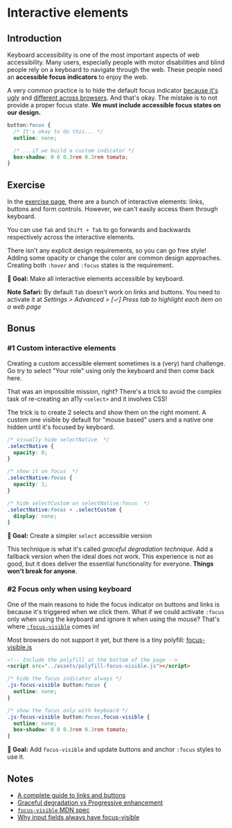 # Interactive elements

## Introduction

Keyboard accessibility is one of the most important aspects of web accessibility. Many users, especially people with motor disabilities and blind people rely on a keyboard to navigate through the web. These people need an **accessible focus indicators** to enjoy the web.

A very common practice is to hide the default focus indicator [because it's ugly](../assets/imgs/browser-focus.png) and [different across browsers](https://allyjs.io/tests/focus-outline-styles/#style=focus&key=text,radio,checkbox,textarea,button,link,div&browser=firefox,chrome,safari,ie11). And that's okay. The mistake is to not provide a proper focus state. **We must include accessible focus states on our design.**

```css
button:focus {
  /* It's okay to do this... */
  outline: none;

  /* ...if we build a custom indicator */
  box-shadow: 0 0 0.3rem 0.3rem tomato;
}
```

## Exercise

In the [exercise page](../exercises/2.1.html),
there are a bunch of interactive elements: links, buttons and form controls. However, we can't easily access them through keyboard.

You can use `Tab` and `Shift + Tab` to go forwards and backwards respectively across the interactive elements.

There isn't any explicit design requirements, so you can go free style!
Adding some opacity or change the color are common design approaches.
Creating both `:hover` and `:focus` states is the requirement.

**🎯 Goal:** Make all interactive elements accessible by keyboard.

**Note Safari:** By default `Tab` doesn't work on links and buttons. You need to activate it at _Settings > Advanced > [✓] Press tab to highlight each item on a web page_

## Bonus

### #1 Custom interactive elements

Creating a custom accessible element sometimes is a (very) hard challenge.
Go try to select "Your role" using only the keyboard and then come back here.

That was an impossible mission, right? There's a trick to avoid the
complex task of re-creating an a11y `<select>` and it involves CSS!

The trick is to create 2 selects and show them on the right moment.
A custom one visible by default for "mouse based" users and a native one hidden until it's focused by keyboard.

```css
/* visually hide selectNative  */
.selectNative {
  opacity: 0;
}

/* show it on focus  */
.selectNative:focus {
  opacity: 1;
}

/* hide selectCustom on selectNative:focus  */
.selectNative:focus + .selectCustom {
  display: none;
}
```

**🎯 Goal:** Create a simpler `select` accessible version

This technique is what it's called _graceful degradation technique_.
Add a fallback version when the ideal does not work. This experience is not as good, but it does deliver the essential functionality for everyone. **Things won't break for anyone**.

### #2 Focus only when using keyboard

One of the main reasons to hide the focus indicator on buttons and links is because it's triggered when we click them.
What if we could activate `:focus` only when using the keyboard and ignore it when using the mouse?
That's where [`:focus-visible`](https://developer.mozilla.org/en-US/docs/Web/CSS/:focus-visible) comes in!

Most browsers do not support it yet, but there is a tiny polyfill: [focus-visible.js](https://github.com/WICG/focus-visible)

```html
<!-- Include the polyfill at the bottom of the page -->
<script src="../assets/polyfill-focus-visible.js"></script>
```

```css
/* hide the focus indicator always */
.js-focus-visible button:focus {
  outline: none;
}

/* show the focus only with keyboard */
.js-focus-visible button:focus.focus-visible {
  outline: none;
  box-shadow: 0 0 0.3rem 0.3rem tomato;
}
```

**🎯 Goal:** Add `focus-visible` and update buttons and anchor `:focus` styles to use it.

## Notes

- [A complete guide to links and buttons](https://css-tricks.com/a-complete-guide-to-links-and-buttons/)
- [Graceful degradation vs Progressive enhancement](https://www.w3.org/wiki/Graceful_degradation_versus_progressive_enhancement)
- [`focus-visible` MDN spec](https://developer.mozilla.org/en-US/docs/Web/CSS/:focus-visible)
- [Why input fields always have focus-visible](https://github.com/WICG/focus-visible/issues/131)
